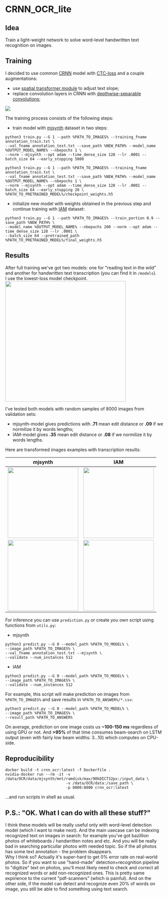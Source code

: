 # CRNN_OCR_lite

## Idea  
Train a light-weight network to solve word-level handwritten text recognition on images.  

## Training  
I decided to use common [CRNN](https://github.com/keras-team/keras/blob/master/examples/image_ocr.py) model with [CTC-loss](https://distill.pub/2017/ctc/) and a couple augmentations:  
- use [spatial transformer module](https://github.com/oarriaga/STN.keras) to adjust text slope;  
- replace convolution layers in CRNN with [depthwise-separable convolutions](https://github.com/keras-team/keras-applications/blob/master/keras_applications/mobilenet.py);
<img src="https://github.com/gasparian/CRNN_OCR_lite/blob/master/imgs/CRNN_OCR_.jpg">  

The training process consists of the following steps:  
- train model with [mjsynth](http://www.robots.ox.ac.uk/~vgg/data/text/mjsynth.tar.gz) dataset in two steps:  
```
python3 train.py --G 1 --path %PATH_TO_IMAGES% --training_fname annotation_train.txt \
--val_fname annotation_test.txt --save_path %NEW_PATH% --model_name %OUTPUT_MODEL_NAME% --nbepochs 1 \
--norm --mjsynth --opt adam --time_dense_size 128 --lr .0001 --batch_size 64 --early_stopping 5000

python3 train.py --G 1 --path %PATH_TO_IMAGES% --training_fname annotation_train.txt \
--val_fname annotation_test.txt --save_path %NEW_PATH% --model_name %OUTPUT_MODEL_NAME% --nbepochs 1 \
--norm --mjsynth --opt adam --time_dense_size 128 --lr .0001 --batch_size 64 --early_stopping 20 \
%PATH_TO_PRETRAINED_MODEL%/checkpoint_weights.h5
```
- initialize new model with weights obtained in the previous step and continue training with [IAM](http://www.fki.inf.unibe.ch/databases/iam-handwriting-database) dataset:  
```
python3 train.py --G 1 --path %PATH_TO_IMAGES% --train_portion 0.9 --save_path %NEW_PATH% \
--model_name %OUTPUT_MODEL_NAME% --nbepochs 200 --norm --opt adam --time_dense_size 128 --lr .0001 \
--batch_size 64 --pretrained_path %PATH_TO_PRETRAINED_MODEL%/final_weights.h5
```

## Results  
After full training we've got two models: one for "reading text in the wild" and another for handwritten text transcription (you can find it in `/models`).  
I use the lowest-loss model checkpoint.  
<img src="https://github.com/gasparian/CRNN_OCR_lite/blob/master/imgs/IAM_losses_mjsynth.png" height=384>  

I've tested both models with random samples of 8000 images from validation sets:  
- mjsynth-model gives predictions with **.71** mean edit distance or **.09** if we normilize it by words lengths;  
- IAM-model gives **.35** mean edit distance or **.08** if we normilize it by words lengths.  

Here are transformed images examples with transcription results:  

mjsynth | IAM  
:-------------------------:|:-------------------------:
<img src="https://github.com/gasparian/CRNN_OCR_lite/blob/master/imgs/STN_examples/mjsynth_1.png" height=225> | <img src="https://github.com/gasparian/CRNN_OCR_lite/blob/master/imgs/STN_examples/IAM_6.png" height=225>  
<img src="https://github.com/gasparian/CRNN_OCR_lite/blob/master/imgs/STN_examples/mjsynth_2.png" height=225> | <img src="https://github.com/gasparian/CRNN_OCR_lite/blob/master/imgs/STN_examples/IAM_2.png" height=225>  

For inference you can use `prediction.py` or create you own script using functions from `utils.py`:  
- mjsynth
```
python3 predict.py --G 0 --model_path %PATH_TO_MODEL% \
--image_path %PATH_TO_IMAGES% \
--val_fname annotation_test.txt --mjsynth \
--validate --num_instances 512
```  
- IAM  
```
python3 predict.py --G 0 --model_path %PATH_TO_MODEL% \
--image_path %PATH_TO_IMAGES% \
--validate --num_instances 512
```  
For example, this script will make prediction on images from `%PATH_TO_IMAGES%` and save results in `%PATH_TO_ANSWER%/*.csv`:   
```
python3 predict.py --G 0 --model_path %PATH_TO_MODEL% \
--image_path %PATH_TO_IMAGES% \
--result_path %PATH_TO_ANSWER%
```  
On average, prediction on one image costs us **~100-150 ms** regardless of using GPU or not. And **>95%** of that time consumes beam-search on LSTM output (even with fairly low beam widths: 3...10) which computes on CPU-side.  

## Reproducibility  
```
docker build -t crnn_ocr:latest -f Dockerfile .
nvidia-docker run --rm -it -v /data/OCR/data/mjsynth/mnt/ramdisk/max/90kDICT32px:/input_data \
                           -v /data/OCR/data:/save_path \
                           -p 8000:8000 crnn_ocr:latest
```
...and run scripts in shell as usual.

## P.S.: "OK. What I can do with all these stuff?"  
I think these models will be really useful only with word-level detection model (which I want to make next). And the main usecase can be indexing recognized text on images in search: for example you've got bazillion photos of whiteboards / handwritten notes and etc. And you will be really bad in searching particullar photos with needed topic. So if the all photos has some text annotation - the problem disappears.  
Why I think so? Actually it's super-hard to get 0% error rate on real-world photos. So if you want to use "hand-made" detection+recognition pipeline to "digitize" text on photos, you'll most likely need to check and correct all recognized words or add non-recognized ones. This is pretty same expirience to the current "pdf-scanners" (which is painful). And on the other side, if the model can detect and recognize even 20% of words on image, you still be able to find something using text search.  
